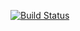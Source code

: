[![Build Status](https://travis-ci.com/akamac/purple-screen.svg?branch=master)](https://travis-ci.com/akamac/purple-screen)
